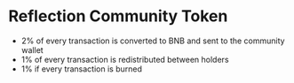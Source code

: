 # Reflection Community Token
- 2% of every transaction is converted to BNB and sent to the community wallet 
- 1% of every transaction is redistributed between holders
- 1% if every transaction is burned
